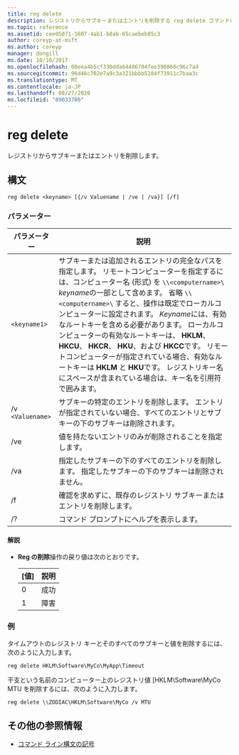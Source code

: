 ```yaml
---
title: reg delete
description: レジストリからサブキーまたはエントリを削除する reg delete コマンドの参照記事です。
ms.topic: reference
ms.assetid: cee05071-1607-4ab1-b8ab-65caebeb85c3
author: coreyp-at-msft
ms.author: coreyp
manager: dongill
ms.date: 10/16/2017
ms.openlocfilehash: 08eea4b5cf330dda64406704fee390868c96c7a4
ms.sourcegitcommit: 96d46c702e7a9c3a321bbbb5284f73911c7baa3c
ms.translationtype: MT
ms.contentlocale: ja-JP
ms.lasthandoff: 08/27/2020
ms.locfileid: "89033780"
---
```

# <a name="reg-delete"></a>reg delete

レジストリからサブキーまたはエントリを削除します。

## <a name="syntax"></a>構文

```
reg delete <keyname> [{/v Valuename | /ve | /va}] [/f]
```

### <a name="parameters"></a>パラメーター

| パラメーター | 説明 |
|--|--|
| `<keyname1>` | サブキーまたは追加されるエントリの完全なパスを指定します。 リモートコンピューターを指定するには、コンピューター名 (形式) を `\\<computername>\` *keyname*の一部として含めます。 省略 `\\<computername>\` すると、操作は既定でローカルコンピューターに設定されます。 *Keyname*には、有効なルートキーを含める必要があります。 ローカルコンピューターの有効なルートキーは、 **HKLM**、 **HKCU**、 **HKCR**、 **HKU**、および **HKCC**です。 リモートコンピューターが指定されている場合、有効なルートキーは **HKLM** と **HKU**です。 レジストリキー名にスペースが含まれている場合は、キー名を引用符で囲みます。 |
| /v `<Valuename>` | サブキーの特定のエントリを削除します。 エントリが指定されていない場合、すべてのエントリとサブキーの下のサブキーは削除されます。 |
| /ve | 値を持たないエントリのみが削除されることを指定します。 |
| /va | 指定したサブキーの下のすべてのエントリを削除します。 指定したサブキーの下のサブキーは削除されません。 |
| /f | 確認を求めずに、既存のレジストリ サブキーまたはエントリを削除します。 |
| /? | コマンド プロンプトにヘルプを表示します。 |

#### <a name="remarks"></a>解説

- **Reg の削除**操作の戻り値は次のとおりです。

    | [値] | 説明 |
    |--|--|
    | 0 | 成功 |
    | 1 | 障害 |

### <a name="examples"></a>例

タイムアウトのレジストリ キーとそのすべてのサブキーと値を削除するには、次のように入力します。

```
reg delete HKLM\Software\MyCo\MyApp\Timeout
```

干支という名前のコンピューター上のレジストリ値 [HKLM\Software\MyCo MTU を削除するには、次のように入力します。

```
reg delete \\ZODIAC\HKLM\Software\MyCo /v MTU
```

## <a name="additional-references"></a>その他の参照情報

- [コマンド ライン構文の記号](command-line-syntax-key.md)
